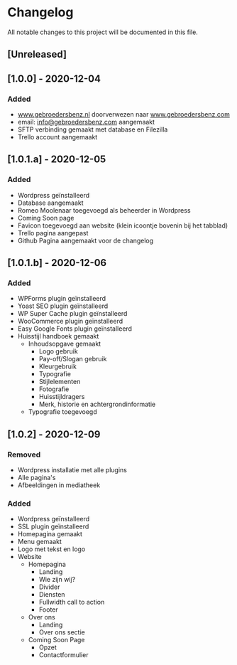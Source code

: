 # Changelog
All notable changes to this project will be documented in this file.

## [Unreleased]

## [1.0.0] - 2020-12-04
### Added
- www.gebroedersbenz.nl doorverwezen naar www.gebroedersbenz.com
- email: info@gebroedersbenz.com aangemaakt
- SFTP verbinding gemaakt met database en Filezilla
- Trello account aangemaakt

## [1.0.1.a] - 2020-12-05
### Added
- Wordpress geïnstalleerd
- Database aangemaakt
- Romeo Moolenaar toegevoegd als beheerder in Wordpress
- Coming Soon page
- Favicon toegevoegd aan website (klein icoontje bovenin bij het tabblad) 
- Trello pagina aangepast
- Github Pagina aangemaakt voor de changelog

## [1.0.1.b] - 2020-12-06
### Added
- WPForms plugin geïnstalleerd
- Yoast SEO plugin geïnstalleerd
- WP Super Cache plugin geïnstalleerd
- WooCommerce plugin geïnstalleerd
- Easy Google Fonts plugin geïnstalleerd
- Huisstijl handboek gemaakt
    - Inhoudsopgave gemaakt
        - Logo gebruik
        - Pay-off/Slogan gebruik
        - Kleurgebruik
        - Typografie
        - Stijlelementen
        - Fotografie
        - Huisstijldragers
        - Merk, historie en achtergrondinformatie
    - Typografie toegevoegd

## [1.0.2] - 2020-12-09
### Removed
- Wordpress installatie met alle plugins
- Alle pagina's
- Afbeeldingen in mediatheek

### Added
- Wordpress geïnstalleerd
- SSL plugin geïnstalleerd
- Homepagina gemaakt
- Menu gemaakt
- Logo met tekst en logo
- Website
    - Homepagina
        - Landing
        - Wie zijn wij?
        - Divider
        - Diensten
        - Fullwidth call to action
        - Footer
    - Over ons
        - Landing
        - Over ons sectie
    - Coming Soon Page
        - Opzet
        - Contactformulier